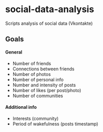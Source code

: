 # social-data-analysis
Scripts analysis of social data (Vkontakte)

## Goals

#### General 
- Number of friends 
- Connections between friends
- Number of photos
- Number of personal info
- Number and intensity of posts
- Number of likes (per post/photo)
- Number of communities

#### Additional info
- Interests (community)
- Period of wakefulness (posts timestamp)
